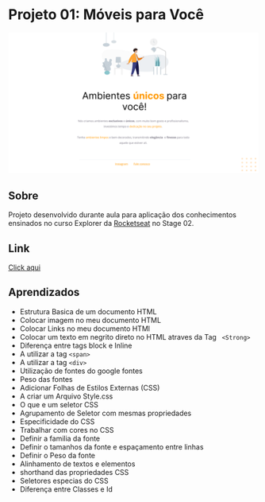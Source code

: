 # Projeto 01: Móveis para Você
<img src="./images/screenshot.png"/>

## Sobre
Projeto desenvolvido durante aula para aplicação dos conhecimentos ensinados no curso Explorer da <a href="https://www.rocketseat.com.br/" target="_black">Rocketseat</a> no Stage 02.


## Link
<a href="https://jonasncsantos.github.io/moveis-para-voce/" target="_black">Click aqui</a>
## Aprendizados
- Estrutura Basica de um documento HTML
- Colocar imagem no meu documento HTML
- Colocar Links no meu documento HTMl
- Colocar um texto em negrito direto no HTML atraves da Tag ` <Strong>`
- Diferença entre tags block e Inline
- A utilizar a tag `<span>`
- A utilizar a tag `<div>`
- Utilização de fontes do google fontes
- Peso das fontes
- Adicionar Folhas de Estilos Externas (CSS)
- A criar um Arquivo Style.css
- O que e um seletor CSS
- Agrupamento de Seletor com mesmas propriedades
- Especificidade do CSS
- Trabalhar com cores no CSS
- Definir a familia da fonte
- Definir o tamanhos da fonte e espaçamento entre linhas
- Definir o Peso da fonte
- Alinhamento de textos e elementos
- shorthand das propriedades CSS
- Seletores especias do CSS
- Diferença entre Classes e Id